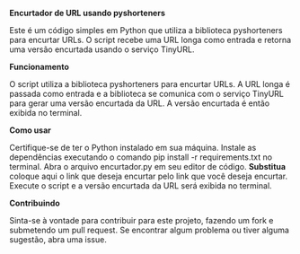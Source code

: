 **Encurtador de URL usando pyshorteners**

Este é um código simples em Python que utiliza a biblioteca pyshorteners para encurtar URLs. O script recebe uma URL longa como entrada e retorna uma versão encurtada usando o serviço TinyURL.

**Funcionamento**

O script utiliza a biblioteca pyshorteners para encurtar URLs. A URL longa é passada como entrada e a biblioteca se comunica com o serviço TinyURL para gerar uma versão encurtada da URL. A versão encurtada é então exibida no terminal.

**Como usar**

Certifique-se de ter o Python instalado em sua máquina.
Instale as dependências executando o comando pip install -r requirements.txt no terminal.
Abra o arquivo encurtador.py em seu editor de código.
**Substitua** 
coloque aqui o link que deseja encurtar pelo link que você deseja encurtar.
Execute o script e a versão encurtada da URL será exibida no terminal.

**Contribuindo**

Sinta-se à vontade para contribuir para este projeto, fazendo um fork e submetendo um pull request. Se encontrar algum problema ou tiver alguma sugestão, abra uma issue.
